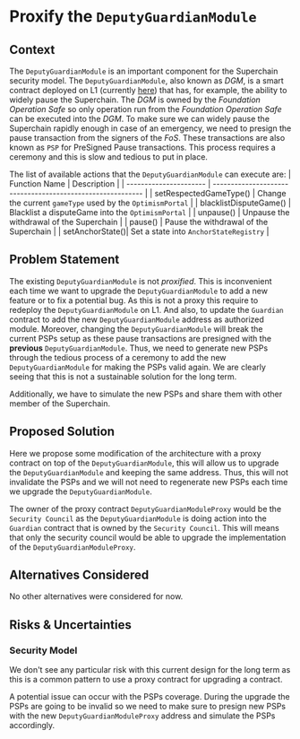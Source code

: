 # Proxify the `DeputyGuardianModule`

## Context

The `DeputyGuardianModule` is an important component for the Superchain security model.
The `DeputyGuardianModule`, also known as _DGM_, is a smart contract deployed on L1 (currently [here](https://etherscan.io/address/0xc6901f65369fc59fc1b4d6d6be7a2318ff38db5b)) that has, for example, the ability to widely pause the Superchain.
The _DGM_ is owned by the _Foundation Operation Safe_ so only operation run from the _Foundation Operation Safe_ can be executed into the _DGM_.
To make sure we can widely pause the Superchain rapidly enough in case of an emergency, we need to presign the pause transaction from the signers of the _FoS_. These transactions are also known as `PSP` for PreSigned Pause transactions.
This process requires a ceremony and this is slow and tedious to put in place.

The list of available actions that the `DeputyGuardianModule` can execute are:
| Function Name | Description |
| ---------------------- | ---------------------------------------------------------- |
| setRespectedGameType() | Change the current `gameType` used by the `OptimismPortal` |
| blacklistDisputeGame() | Blacklist a disputeGame into the `OptimismPortal` |
| unpause() | Unpause the withdrawal of the Superchain |
| pause() | Pause the withdrawal of the Superchain |
| setAnchorState()| Set a state into `AnchorStateRegistry` |

## Problem Statement

The existing `DeputyGuardianModule` is not _proxified_. This is inconvenient each time we want to upgrade the `DeputyGuardianModule` to add a new feature or to fix a potential bug.
As this is not a proxy this require to redeploy the `DeputyGuardianModule` on L1. And also, to update the `Guardian` contract to add the new `DeputyGuardianModule` address as authorized module.
Moreover, changing the `DeputyGuardianModule` will break the current PSPs setup as these pause transactions are presigned with the **previous** `DeputyGuardianModule`.
Thus, we need to generate new PSPs through the tedious process of a ceremony to add the new `DeputyGuardianModule` for making the PSPs valid again.
We are clearly seeing that this is not a sustainable solution for the long term.

Additionally, we have to simulate the new PSPs and share them with other member of the Superchain.

## Proposed Solution

Here we propose some modification of the architecture with a proxy contract on top of the `DeputyGuardianModule`, this will allow us to upgrade the `DeputyGuardianModule` and keeping the same address.
Thus, this will not invalidate the PSPs and we will not need to regenerate new PSPs each time we upgrade the `DeputyGuardianModule`.

The owner of the proxy contract `DeputyGuardianModuleProxy` would be the `Security Council` as the `DeputyGuardianModule` is doing action into the `Guardian` contract that is owned by the `Security Council`.
This will means that only the security council would be able to upgrade the implementation of the `DeputyGuardianModuleProxy`.

## Alternatives Considered

No other alternatives were considered for now.

## Risks & Uncertainties

### Security Model

We don't see any particular risk with this current design for the long term as this is a common pattern to use a proxy contract for upgrading a contract.

A potential issue can occur with the PSPs coverage.
During the upgrade the PSPs are going to be invalid so we need to make sure to presign new PSPs with the new `DeputyGuardianModuleProxy` address and simulate the PSPs accordingly.
